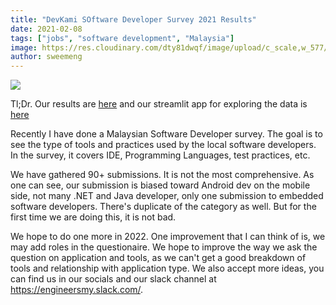 ```yaml
---
title: "DevKami SOftware Developer Survey 2021 Results"
date: 2021-02-08
tags: ["jobs", "software development", "Malaysia"]
image: https://res.cloudinary.com/dty81dwqf/image/upload/c_scale,w_577/v1612762752/Screenshot_from_2021-02-08_13-37-52_batvfu.png
author: sweemeng
---
```

![](https://res.cloudinary.com/dty81dwqf/image/upload/c_scale,w_577/v1612762752/Screenshot_from_2021-02-08_13-37-52_batvfu.png)

Tl;Dr. Our results are [here](https://docs.google.com/spreadsheets/d/1yfODXNnmq9ZwhbKLgbgA9YfWQrbNdHuT7eNJlZrnfNU/edit#gid=442819241) and our streamlit app for exploring the data is [here](https://share.streamlit.io/sweemeng/devkami_dev_survey_streamlit/main/application_explorer.py)

Recently I have done a Malaysian Software Developer survey. The goal is to see the type of tools and practices used by the local software developers. In the survey, it covers IDE, Programming Languages, test practices, etc. 
                                                                                                     
We have gathered 90+ submissions. It is not the most comprehensive. As one can see, our submission is biased toward Android dev on the mobile side, not many .NET and Java developer, only one submission to embedded software developers. There's duplicate of the category as well. But for the first time we are doing this, it is not bad.

We hope to do one more in 2022. One improvement that I can think of is, we may add roles in the questionaire. We hope to improve the way we ask the question on application and tools, as we can't get a good breakdown of tools and relationship with application type. We also accept more ideas, you can find us in our socials and our slack channel at https://engineersmy.slack.com/.


